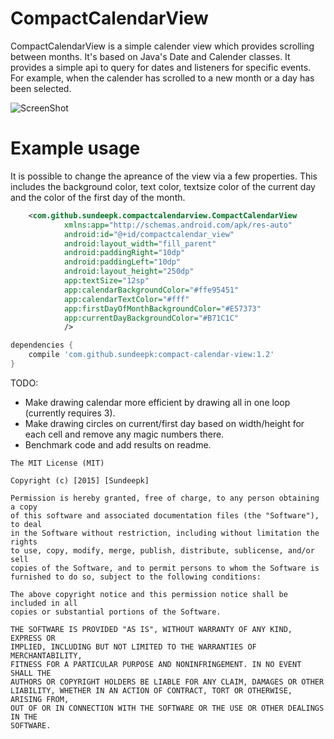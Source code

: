 # CompactCalendarView
CompactCalendarView is a simple calender view which provides scrolling between months. It's based on Java's Date and Calender classes. It provides a simple api to query for dates and listeners for specific events.  For example, when the calender has scrolled to a new month or a day has been selected.

![ScreenShot](https://raw.githubusercontent.com/SundeepK/CompactCalendarView/master/images/compact-calendar-view-example.png)


# Example usage
It is possible to change the apreance of the view via a few properties. This includes the background color, text color, textsize color of the current day and the color of the first day of the month.

```xml
    <com.github.sundeepk.compactcalendarview.CompactCalendarView
            xmlns:app="http://schemas.android.com/apk/res-auto"
            android:id="@+id/compactcalendar_view"
            android:layout_width="fill_parent"
            android:paddingRight="10dp"
            android:paddingLeft="10dp"
            android:layout_height="250dp"
            app:textSize="12sp"
            app:calendarBackgroundColor="#ffe95451"
            app:calendarTextColor="#fff"
            app:firstDayOfMonthBackgroundColor="#E57373"
            app:currentDayBackgroundColor="#B71C1C" 
            />
```
```gradle
dependencies {
    compile 'com.github.sundeepk:compact-calendar-view:1.2'
}

```

TODO:
* Make drawing calendar more efficient by drawing all in one loop (currently requires 3).
* Make drawing circles on current/first day based on width/height for each cell and remove any magic numbers there.
* Benchmark code and add results on readme. 
 
```
The MIT License (MIT)

Copyright (c) [2015] [Sundeepk]

Permission is hereby granted, free of charge, to any person obtaining a copy
of this software and associated documentation files (the "Software"), to deal
in the Software without restriction, including without limitation the rights
to use, copy, modify, merge, publish, distribute, sublicense, and/or sell
copies of the Software, and to permit persons to whom the Software is
furnished to do so, subject to the following conditions:

The above copyright notice and this permission notice shall be included in all
copies or substantial portions of the Software.

THE SOFTWARE IS PROVIDED "AS IS", WITHOUT WARRANTY OF ANY KIND, EXPRESS OR
IMPLIED, INCLUDING BUT NOT LIMITED TO THE WARRANTIES OF MERCHANTABILITY,
FITNESS FOR A PARTICULAR PURPOSE AND NONINFRINGEMENT. IN NO EVENT SHALL THE
AUTHORS OR COPYRIGHT HOLDERS BE LIABLE FOR ANY CLAIM, DAMAGES OR OTHER
LIABILITY, WHETHER IN AN ACTION OF CONTRACT, TORT OR OTHERWISE, ARISING FROM,
OUT OF OR IN CONNECTION WITH THE SOFTWARE OR THE USE OR OTHER DEALINGS IN THE
SOFTWARE.
```
